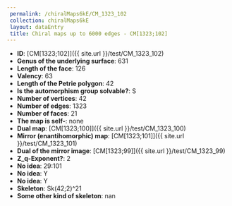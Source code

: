 ```yaml
--- 
 permalink: /chiralMaps6kE/CM_1323_102 
 collection: chiralMaps6kE
 layout: dataEntry
 title: Chiral maps up to 6000 edges - CM[1323;102]
---
```


- **ID**: [CM[1323;102]]({{ site.url }}/test/CM_1323_102)
- **Genus of the underlying surface**: 631
- **Length of the face**: 126
- **Valency**: 63
- **Length of the Petrie polygon**: 42
- **Is the automorphism group solvable?**: S
- **Number of vertices**: 42
- **Number of edges**: 1323
- **Number of faces**: 21
- **The map is self-**: none
- **Dual map**: [CM[1323;100]]({{ site.url }}/test/CM_1323_100)
- **Mirror (enantihomorphic) map**: [CM[1323;101]]({{ site.url }}/test/CM_1323_101)
- **Dual of the mirror image**: [CM[1323;99]]({{ site.url }}/test/CM_1323_99)
- **Z_q-Exponent?**: 2
- **No idea**:  29:101
- **No idea**: Y
- **No idea**: Y
- **Skeleton**: Sk(42;2)^21
- **Some other kind of skeleton**: nan
